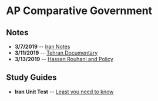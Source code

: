 # AP Comparative Government

## Notes
 - **3/7/2019** -- [Iran Notes](3-7-Notes.html)
 - **3/11/2019** -- [Tehran Documentary](3-11-Notes.html)
 - **3/13/2019** -- [Hassan Rouhani and Policy](3-13-Notes.html)
## Study Guides
 - **Iran Unit Test** -- [Least you need to know](Iran-Least-You-Need-To-Know.html) 
<!--stackedit_data:
eyJoaXN0b3J5IjpbMjAyNDE2MTYwNiwtNDEwNzY3MTc3LDYwMz
Q0MDYxNF19
-->